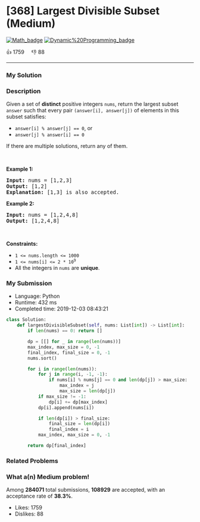 # [368] Largest Divisible Subset (Medium)

[![Math_badge](https://img.shields.io/badge/topic-Math-green.svg)](https://leetcode.com/problems/largest-divisible-subset/)  [![Dynamic%20Programming_badge](https://img.shields.io/badge/topic-Dynamic%20Programming-green.svg)](https://leetcode.com/problems/largest-divisible-subset/) 

:+1: 1759 &nbsp; &nbsp; :thumbsdown: 88

---

### My Solution


### Description
<p>Given a set of <strong>distinct</strong> positive integers <code>nums</code>, return the largest subset <code>answer</code> such that every pair <code>(answer[i], answer[j])</code> of elements in this subset satisfies:</p>

<ul>
	<li><code>answer[i] % answer[j] == 0</code>, or</li>
	<li><code>answer[j] % answer[i] == 0</code></li>
</ul>

<p>If there are multiple solutions, return any of them.</p>

<p>&nbsp;</p>
<p><strong>Example 1:</strong></p>

<pre>
<strong>Input:</strong> nums = [1,2,3]
<strong>Output:</strong> [1,2]
<strong>Explanation:</strong> [1,3] is also accepted.
</pre>

<p><strong>Example 2:</strong></p>

<pre>
<strong>Input:</strong> nums = [1,2,4,8]
<strong>Output:</strong> [1,2,4,8]
</pre>

<p>&nbsp;</p>
<p><strong>Constraints:</strong></p>

<ul>
	<li><code>1 &lt;= nums.length &lt;= 1000</code></li>
	<li><code>1 &lt;= nums[i] &lt;= 2 * 10<sup>9</sup></code></li>
	<li>All the integers in <code>nums</code> are <strong>unique</strong>.</li>
</ul>



### My Submission

- Language: Python
- Runtime: 432 ms
- Completed time: 2019-12-03 08:43:21

```Python
class Solution:
    def largestDivisibleSubset(self, nums: List[int]) -> List[int]:
        if len(nums) == 0: return []

        dp = [[] for _ in range(len(nums))]
        max_index, max_size = 0, -1
        final_index, final_size = 0, -1
        nums.sort()

        for i in range(len(nums)):
            for j in range(i, -1, -1):
                if nums[i] % nums[j] == 0 and len(dp[j]) > max_size:
                    max_index = j
                    max_size = len(dp[j])
            if max_size != -1:
                dp[i] += dp[max_index]
            dp[i].append(nums[i])

            if len(dp[i]) > final_size:
                final_size = len(dp[i])
                final_index = i
            max_index, max_size = 0, -1

        return dp[final_index]        
```


### Related Problems




### What a(n) Medium problem!
Among **284071** total submissions, **108929** are accepted, with an acceptance rate of **38.3%**. <br>

- Likes: 1759
- Dislikes: 88

